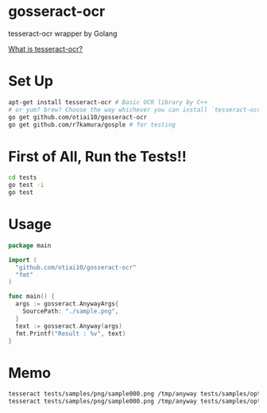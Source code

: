 gosseract-ocr
=============

tesseract-ocr wrapper by Golang

[What is tesseract-ocr?](https://code.google.com/p/tesseract-ocr/) 

Set Up
=============

```sh
apt-get install tesseract-ocr # Basic OCR library by C++
# or yum? brew? Choose the way whichever you can install `tesseract-ocr`
go get github.com/otiai10/gosseract-ocr
go get github.com/r7kamura/gosple # for testing
```

First of All, Run the Tests!!
=============

```sh
cd tests
go test -i
go test
```

Usage
=============

```go
package main

import (
  "github.com/otiai10/gosseract-ocr"
  "fmt"
)

func main() {
  args := gosseract.AnywayArgs{
    SourcePath: "./sample.png",
  }
  text := gosseract.Anyway(args)
  fmt.Printf("Result : %v", text)
}
```

Memo
============
```sh
tesseract tests/samples/png/sample000.png /tmp/anyway tests/samples/option/digest000.txt; cat /tmp/anyway.txt
tesseract tests/samples/png/sample000.png /tmp/anyway tests/samples/option/digest001.txt; cat /tmp/anyway.txt
```
